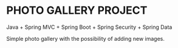 # PHOTO GALLERY PROJECT 

Java + Spring MVC + Spring Boot + Spring Security + Spring Data

Simple photo gallery with the possibility of adding new images.
